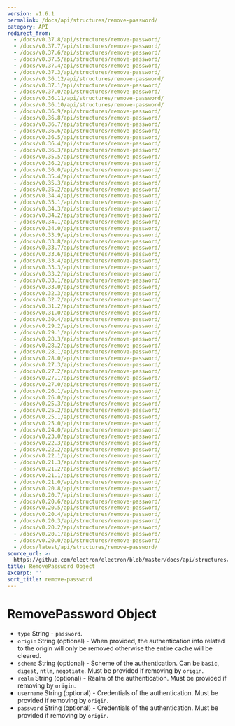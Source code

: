 ```yaml
---
version: v1.6.1
permalink: /docs/api/structures/remove-password/
category: API
redirect_from:
  - /docs/v0.37.8/api/structures/remove-password/
  - /docs/v0.37.7/api/structures/remove-password/
  - /docs/v0.37.6/api/structures/remove-password/
  - /docs/v0.37.5/api/structures/remove-password/
  - /docs/v0.37.4/api/structures/remove-password/
  - /docs/v0.37.3/api/structures/remove-password/
  - /docs/v0.36.12/api/structures/remove-password/
  - /docs/v0.37.1/api/structures/remove-password/
  - /docs/v0.37.0/api/structures/remove-password/
  - /docs/v0.36.11/api/structures/remove-password/
  - /docs/v0.36.10/api/structures/remove-password/
  - /docs/v0.36.9/api/structures/remove-password/
  - /docs/v0.36.8/api/structures/remove-password/
  - /docs/v0.36.7/api/structures/remove-password/
  - /docs/v0.36.6/api/structures/remove-password/
  - /docs/v0.36.5/api/structures/remove-password/
  - /docs/v0.36.4/api/structures/remove-password/
  - /docs/v0.36.3/api/structures/remove-password/
  - /docs/v0.35.5/api/structures/remove-password/
  - /docs/v0.36.2/api/structures/remove-password/
  - /docs/v0.36.0/api/structures/remove-password/
  - /docs/v0.35.4/api/structures/remove-password/
  - /docs/v0.35.3/api/structures/remove-password/
  - /docs/v0.35.2/api/structures/remove-password/
  - /docs/v0.34.4/api/structures/remove-password/
  - /docs/v0.35.1/api/structures/remove-password/
  - /docs/v0.34.3/api/structures/remove-password/
  - /docs/v0.34.2/api/structures/remove-password/
  - /docs/v0.34.1/api/structures/remove-password/
  - /docs/v0.34.0/api/structures/remove-password/
  - /docs/v0.33.9/api/structures/remove-password/
  - /docs/v0.33.8/api/structures/remove-password/
  - /docs/v0.33.7/api/structures/remove-password/
  - /docs/v0.33.6/api/structures/remove-password/
  - /docs/v0.33.4/api/structures/remove-password/
  - /docs/v0.33.3/api/structures/remove-password/
  - /docs/v0.33.2/api/structures/remove-password/
  - /docs/v0.33.1/api/structures/remove-password/
  - /docs/v0.33.0/api/structures/remove-password/
  - /docs/v0.32.3/api/structures/remove-password/
  - /docs/v0.32.2/api/structures/remove-password/
  - /docs/v0.31.2/api/structures/remove-password/
  - /docs/v0.31.0/api/structures/remove-password/
  - /docs/v0.30.4/api/structures/remove-password/
  - /docs/v0.29.2/api/structures/remove-password/
  - /docs/v0.29.1/api/structures/remove-password/
  - /docs/v0.28.3/api/structures/remove-password/
  - /docs/v0.28.2/api/structures/remove-password/
  - /docs/v0.28.1/api/structures/remove-password/
  - /docs/v0.28.0/api/structures/remove-password/
  - /docs/v0.27.3/api/structures/remove-password/
  - /docs/v0.27.2/api/structures/remove-password/
  - /docs/v0.27.1/api/structures/remove-password/
  - /docs/v0.27.0/api/structures/remove-password/
  - /docs/v0.26.1/api/structures/remove-password/
  - /docs/v0.26.0/api/structures/remove-password/
  - /docs/v0.25.3/api/structures/remove-password/
  - /docs/v0.25.2/api/structures/remove-password/
  - /docs/v0.25.1/api/structures/remove-password/
  - /docs/v0.25.0/api/structures/remove-password/
  - /docs/v0.24.0/api/structures/remove-password/
  - /docs/v0.23.0/api/structures/remove-password/
  - /docs/v0.22.3/api/structures/remove-password/
  - /docs/v0.22.2/api/structures/remove-password/
  - /docs/v0.22.1/api/structures/remove-password/
  - /docs/v0.21.3/api/structures/remove-password/
  - /docs/v0.21.2/api/structures/remove-password/
  - /docs/v0.21.1/api/structures/remove-password/
  - /docs/v0.21.0/api/structures/remove-password/
  - /docs/v0.20.8/api/structures/remove-password/
  - /docs/v0.20.7/api/structures/remove-password/
  - /docs/v0.20.6/api/structures/remove-password/
  - /docs/v0.20.5/api/structures/remove-password/
  - /docs/v0.20.4/api/structures/remove-password/
  - /docs/v0.20.3/api/structures/remove-password/
  - /docs/v0.20.2/api/structures/remove-password/
  - /docs/v0.20.1/api/structures/remove-password/
  - /docs/v0.20.0/api/structures/remove-password/
  - /docs/latest/api/structures/remove-password/
source_url: >-
  https://github.com/electron/electron/blob/master/docs/api/structures/remove-password.md
title: RemovePassword Object
excerpt: ''
sort_title: remove-password
---
```

# RemovePassword Object

*   `type` String - `password`.
*   `origin` String (optional) - When provided, the authentication info related to the origin will only be removed otherwise the entire cache will be cleared.
*   `scheme` String (optional) - Scheme of the authentication. Can be `basic`, `digest`, `ntlm`, `negotiate`. Must be provided if removing by `origin`.
*   `realm` String (optional) - Realm of the authentication. Must be provided if removing by `origin`.
*   `username` String (optional) - Credentials of the authentication. Must be provided if removing by `origin`.
*   `password` String (optional) - Credentials of the authentication. Must be provided if removing by `origin`.
